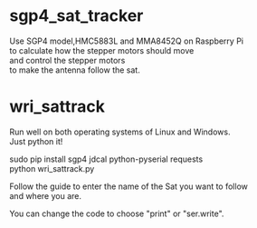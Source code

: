 # sgp4_sat_tracker
Use SGP4 model,HMC5883L and MMA8452Q on Raspberry Pi  
to calculate how the stepper motors should move  
and control the stepper motors  
to make the antenna follow the sat.  

# wri_sattrack
Run well on both operating systems of Linux and Windows.  
Just python it!  

sudo pip install sgp4 jdcal python-pyserial requests  
python wri_sattrack.py  

Follow the guide to enter the name of the Sat you want to follow  
and where you are.  

You can change the code to choose "print" or "ser.write".
